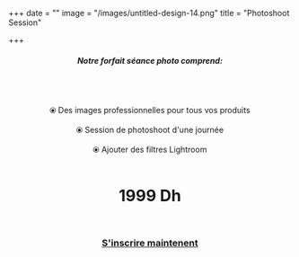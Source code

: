+++
date = ""
image = "/images/untitled-design-14.png"
title = "Photoshoot Session"

+++
<h5 style="text-align:center;"><b>Notre forfait séance photo comprend:</b></h5><br><br><p style="text-align:center;">⦿ Des images professionnelles pour tous vos produits<br><br>⦿ Session de photoshoot d'une journée<br><br>⦿ Ajouter des filtres Lightroom<br><br></p>

<h1 style="text-align:center;">1999 Dh<br><br></h1>

<h3 style="text-align:center;"><a href="https://business-booster.netlify.app/fr/contact">S'inscrire maintenent</a></h3>